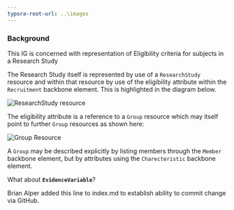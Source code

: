 ```yaml
---
typora-root-url: ..\images
---
```


### Background

This IG is concerned with representation of Eligibility criteria for subjects in a Research Study

The Research Study itself is represented by use of a `ResearchStudy` resource and within that resource by use of the eligibility attribute within the `Recruitment` backbone element.  This is highlighted in the diagram below.

<img src="./ResearchStudy_UML.png" alt="ResearchStudy resource" style="zoom:100%;" />



The eligibility attribute is a reference to a `Group` resource which may itself point to further `Group` resources as shown here:

<img src="./Group_UML.png" alt="Group Resource" style="zoom:100%;" />
      

A `Group` may be described explicitly by listing members through the `Member` backbone element, but by attributes using the `Charecteristic` backbone element.



What about **`EvidenceVariable`**?

Brian Alper added this line to index.md to establish ability to commit change via GitHub.





